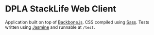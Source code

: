 # DPLA StackLife Web Client

Application built on top of [Backbone.js](http://backbonejs.org). CSS compiled using [Sass](http://sass-lang.com). Tests written using [Jasmine](http://pivotal.github.com/jasmine/) and runnable at `/test`.